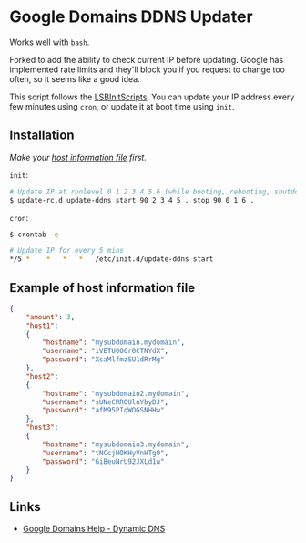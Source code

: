 # Google Domains DDNS Updater
Works well with `bash`.

Forked to add the ability to check current IP before updating. Google has implemented rate limits and they'll block you if you request to change too often, so it seems like a good idea. 

This script follows the [LSBInitScripts](https://wiki.debian.org/LSBInitScripts/).
You can update your IP address every few minutes using `cron`, or update it at boot time using `init`.

## Installation

*Make your [host information file](#example-of-host-information-file) first.*

`init`:
```bash
# Update IP at runlevel 0 1 2 3 4 5 6 (while booting, rebooting, shutdown, etc.)
$ update-rc.d update-ddns start 90 2 3 4 5 . stop 90 0 1 6 .
```

`cron`:
```bash
$ crontab -e

# Update IP for every 5 mins
*/5 *    *   *   *   /etc/init.d/update-ddns start
```

## Example of host information file
```json
{
	"amount": 3,
	"host1":
	{
		"hostname": "mysubdomain.mydomain",
		"username": "iVETU0O6r0CTNYdX",
		"password": "XsaMlfmzSU1dRrMg"
	},
	"host2":
	{
		"hostname": "mysubdomain2.mydomain",
		"username": "sUNeCRROUlnYbyDJ",
		"password": "afM95PIqWOGSNHHw"
	},
	"host3":
	{
		"hostname": "mysubdomain3.mydomain",
		"username": "tNCcjHOKHyVnHTg0",
		"password": "GiBeuNrU92JXLd1w"
	}
}
```

## Links
* [Google Domains Help - Dynamic DNS](https://support.google.com/domains/answer/6147083)
